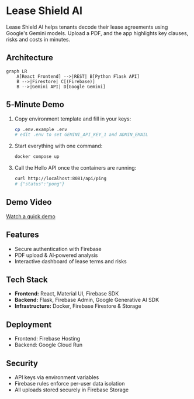 # Lease Shield AI

Lease Shield AI helps tenants decode their lease agreements using Google's Gemini models. Upload a PDF, and the app highlights key clauses, risks and costs in minutes.

## Architecture
```mermaid
graph LR
    A[React Frontend] -->|REST| B[Python Flask API]
    B -->|Firestore| C[(Firebase)]
    B -->|Gemini API| D[Google Gemini]
```

## 5‑Minute Demo
1. Copy environment template and fill in your keys:
   ```bash
   cp .env.example .env
   # edit .env to set GEMINI_API_KEY_1 and ADMIN_EMAIL
   ```
2. Start everything with one command:
   ```bash
   docker compose up
   ```
3. Call the Hello API once the containers are running:
   ```bash
   curl http://localhost:8081/api/ping
   # {"status":"pong"}
   ```

## Demo Video
[Watch a quick demo](public/Product%20Launch%20Video.mp4)

## Features
- Secure authentication with Firebase
- PDF upload & AI‑powered analysis
- Interactive dashboard of lease terms and risks

## Tech Stack
- **Frontend:** React, Material UI, Firebase SDK
- **Backend:** Flask, Firebase Admin, Google Generative AI SDK
- **Infrastructure:** Docker, Firebase Firestore & Storage

## Deployment
- Frontend: Firebase Hosting
- Backend: Google Cloud Run

## Security
- API keys via environment variables
- Firebase rules enforce per-user data isolation
- All uploads stored securely in Firebase Storage
